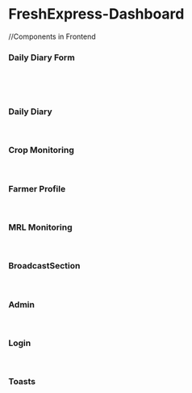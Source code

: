 # FreshExpress-Dashboard

//Components in Frontend
<h3>Daily Diary Form</h3>
<br/>
<p This component is used for creating daily diary form .This form is used to schedule various works for farmers.The work is scheduled by admins.Admin has to select farmer name ,plot associated with that farmer and respective dates ...these fields are mandatory./>

<br/>
<h3>Daily Diary</h3>
<p This component is for viewing all the data of dialy diary.Admins can view dialy diary data over here.This component has another subcomponent i.e.DialyDiaryAutomation 
   ,using this admins can upload a csv file that contains all daily diary data in a specified format.This functionality is for bulk uploads of daily diary data./>
   
<br/>
<h3>Crop Monitoring </h3>
<p This component is used to view all the crop data that comes from application.All the data is entered through the app by field visitors.Whatever is the status of the crop ,admins from the portal can check the status of the crop ./>

<br/>
<h3>Farmer Profile </h3>
<p This component is used  to view profile of the farmer.Admin can also edit farmer profile if he requires any channges./p>

<br/>
<h3>MRL Monitoring</h3>
  <p With help of this component admins can view status of MRL reports of the crops .There are predefined conditions that reports must satisfy,if not admins can inform farmers or field visitors regarding the problem.This component has another subcomponent MRLMonitoringUpload ,using this component admins can upload MRL reports in bulk. />
  
  <br/>
  <h3>BroadcastSection</h3>
  <p This component is used to display and post various articles in form of image,pdf or youtube link .Admins can upload these articles so that farmer can be upto date to new technology that are being used.This section alo have chat option ,using this feature farmer can ask questions to admins through their application.Admins can post answer to their question which will be again visible to farmers in their app./> 
  <br/>
  <h3> Admin</h3>
  <p This section shows details of admin who has logged in the portal.Admin can also edit some details if he needs.../>
  <br/>
  <h3>Login</h3>
  <p We have two options for login here..First is Super admin,Second is admin.Super admin is superior here.He can add or remove admins .Admin cannot add new admins or remove admins .Both of them can give requiredd instructions to farmers. />
  <br/>
  <h3>Toasts</h3>
  <p With help of this component we can show success or failure after submission of particular data./>
